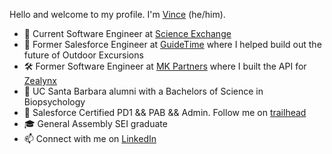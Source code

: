 Hello and welcome to my profile. I'm [Vince](http://vinceabuyuan.com) (he/him).

- 🔭 Current Software Engineer at [Science Exchange](https://www.scienceexchange.com/s/) 
- 🌱 Former Salesforce Engineer at [GuideTime](https://www.guidetimebooking.com/s/) where I helped build out the future of Outdoor Excursions
- 🛠 Former Software Engineer at [MK Partners](https://www.mkpartners.com) where I built the API for [Zealynx](https://www.zealynx.com)
- 🏫 UC Santa Barbara alumni with a Bachelors of Science in Biopsychology
- 🏅 Salesforce Certified PD1 && PAB && Admin. Follow me on [trailhead](https://trailblazer.me/id/vabuyuan)
- 🎓 General Assembly SEI graduate
- 📫 Connect with me on [LinkedIn](https://www.linkedin.com/in/vinceabuyuan/)

<!--
- 👨 Father of two (cats)
- 🔭 I’m currently working on Project Euler
- 🌱 I’m currently learning Jest Testing
**booyouon/booyouon** is a ✨ _special_ ✨ repository because its `README.md` (this file) appears on your GitHub profile.

Here are some ideas to get you started:

- 👯 I’m looking to collaborate on ...
- 🤔 I’m looking for help with ...
- 💬 Ask me about ...
- 📫 How to reach me: ...
- ⚡ Fun fact: ...
-->
